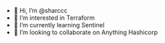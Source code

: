 - 👋 Hi, I’m @sharccc
- 👀 I’m interested in Terraform
- 🌱 I’m currently learning Sentinel
- 💞️ I’m looking to collaborate on Anything Hashicorp

<!---
sharccc/sharccc is a ✨ special ✨ repository because its `README.md` (this file) appears on your GitHub profile.
You can click the Preview link to take a look at your changes.
--->
